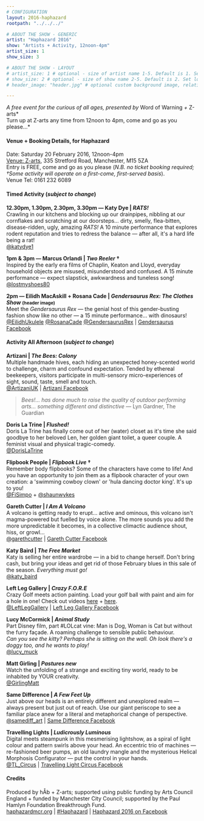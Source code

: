 ```yaml
---
# CONFIGURATION
layout: 2016-haphazard
rootpath: "../../../"

# ABOUT THE SHOW - GENERIC
artist: "Haphazard 2016"
show: "Artists + Activity, 12noon-4pm"
artist_size: 1
show_size: 3

# ABOUT THE SHOW - LAYOUT
# artist_size: 1 # optional - size of artist name 1-5. Default is 1. Set longer names to lower values
# show_size: 2 # optional - size of show name 2-5. Default is 2. Set longer names to lower values
# header_image: "header.jpg" # optional custom background image, relative to current page

---
```

*A free event for the curious of all ages, presented by* Word of Warning *+* Z-arts*<br>Turn up at Z-arts any time from 12noon to 4pm, come and go as you please…*        
        
#### Venue + Booking Details, for Haphazard        
Date: Saturday 20 February 2016, 12noon-4pm      
<a href="http://www.z-arts.org/about-us/getting-here" target="_blank">Venue: Z-arts</a>, 335 Stretford Road, Manchester, M15 5ZA        
Entry is FREE, come and go as you please (*N.B. no ticket booking required; †Some activity will operate on a first-come, first-served basis*).        
Venue Tel: 0161 232 6089        
         
#### Timed Activity (*subject to change*)        
**12.30pm, 1.30pm, 2.30pm, 3.30pm — Katy Dye | *RATS!***        
Crawling in our kitchens and blocking up our drainpipes, nibbling at our cornflakes and scratching at our doorsteps… dirty, smelly, flea-bitten, disease-ridden, ugly, amazing *RATS!* A 10 minute performance that explores rodent reputation and tries to redress the balance — after all, it's a hard life being a rat!         
<a href="http://twitter.com/katydye1" target="_blank">@katydye1</a>        
        
**1pm & 3pm — Marcus Orlandi | *Two Reeler* †**        
Inspired by the early era films of Chaplin, Keaton and Lloyd, everyday household objects are misused, misunderstood and confused. A 15 minute performance — expect slapstick, awkwardness and tuneless song!        
<a href="http://twitter.com/lostmyshoes80" target="_blank">@lostmyshoes80</a>        
         
**2pm — Eilidh MacAskill + Rosana Cade | *Gendersaurus Rex: The Clothes Show* <small>(header image)</small>**        
Meet the *Gendersaurus Rex* — the genial host of this gender-busting fashion show like no other — a 15 minute performance… with dinosaurs!        
<a href="http://twitter.com/EilidhUkulele" target="_blank">@EilidhUkulele</a> <a href="http://twitter.com/RosanaCade" target="_blank">@RosanaCade</a> <a href="http://twitter.com/GendersaurusRex" target="_blank">@GendersaurusRex</a> | <a href="http://facebook.com/gendersaurus" target="_blank">Gendersaurus Facebook</a>        
        
#### Activity All Afternoon (*subject to change*)        
**Artizani | *The Bees: Colony***        
Multiple handmade hives, each hiding an unexpected honey-scented world to challenge, charm and confound expectation. Tended by ethereal beekeepers, visitors participate in multi-sensory micro-experiences of sight, sound, taste, smell and touch.        
<a href="http://twitter.com/ArtizaniUK" target="_blank">@ArtizaniUK</a> | <a href="http://facebook.com/Artizani-131426260302569" target="_blank">Artizani Facebook</a>         
        
>*Bees!… has done much to raise the quality of outdoor performing arts… something different and distinctive* — Lyn Gardner, The Guardian         
        
**Doris La Trine | *Flushed!***        
Doris La Trine has finally come out of her (water) closet as it's time she said goodbye to her beloved Len, her golden giant toilet, a queer couple. A feminist visual and physical tragic-comedy.         
<a href="http://twitter.com/DorisLaTrine" target="_blank">@DorisLaTrine</a>        
        
**Flipbook People | *Flipbook Live* †**        
Remember body flipbooks? Some of the characters have come to life! And you have an opportunity to join them as a flipbook character of your own creation: a 'swimming cowboy clown' or 'hula dancing doctor king'. It's up to you!        
<a href="http://twitter.com/FiSimpo" target="_blank">@FiSimpo</a> + <a href="http://twitter.com/shaunwykes" target="_blank">@shaunwykes</a>        
        
**Gareth Cutter | *I Am A Volcano***        
A volcano is getting ready to erupt… active and ominous, this volcano isn't magma-powered but fuelled by voice alone. The more sounds you add the more unpredictable it becomes, in a collective climactic audience shout, hiss, or growl…        
<a href="http://twitter.com/garethcutter" target="_blank">@garethcutter</a> | <a href="http://facebook.com/garethcutterartist" target="_blank">Gareth Cutter Facebook</a>        
        
**Katy Baird | *The Free Market***        
Katy is selling her entire wardrobe — in a bid to change herself. Don't bring cash, but bring your ideas and get rid of those February blues in this sale of the season. *Everything must go!*        
<a href="http://twitter.com/katy_baird" target="_blank">@katy_baird</a>        
        
**Left Leg Gallery | *Crazy F.O.R.E***        
Crazy Golf meets action painting. Load your golf ball with paint and aim for a hole in one! Check out videos <a href="http://vimeo.com/154595130" target="_blank">here</a> + <a href="http://vimeo.com/154595129" target="_blank">here</a>.        
<a href="http://twitter.com/LeftLegGallery" target="_blank">@LeftLegGallery</a> | <a href="http://facebook.com/LeftLegGallery" target="_blank">Left Leg Gallery Facebook</a>
     
**Lucy McCormick | *Animal Study***        
Part Disney film, part #LOLcat vine: Man is Dog, Woman is Cat but without the furry façade. A roaming challenge to sensible public behaviour.<br>*Can you see the kitty? Perhaps she is sitting on the wall. Oh look there's a doggy too, and he wants to play!*        
<a href="http://twitter.com/lucy_muck" target="_blank">@lucy_muck</a>       
        
**Matt Girling | *Pastures new***       
Watch the unfolding of a strange and exciting tiny world, ready to be inhabited by YOUR creativity.       
<a href="http://twitter.com/GirlingMatt" target="_blank">@GirlingMatt</a>            
        
**Same Difference | *A Few Feet Up***         
Just above our heads is an entirely different and unexplored realm — always present but just out of reach. Use our giant periscope to see a familiar place anew for a literal and metaphorical change of perspective.        
<a href="http://twitter.com/samediff_art" target="_blank">@samediff_art</a> | <a href="http://facebook.com/SameDifferenceart" target="_blank">Same Difference Facebook</a>        
        
**Travelling Lights | *Ludicrously Luminous***        
Digital meets steampunk in this mesmerising lightshow, as a spiral of light colour and pattern swirls above your head. An eccentric trio of machines — re-fashioned beer pumps, an old laundry mangle and the mysterious Helical Morphosis Configurator — put the control in your hands.        
<a href="http://twitter.com/TL_Circus" target="_blank">@TL_Circus</a> | <a href="http://facebook.com/Travelling.Light.Circus" target="_blank">Travelling Light Circus Facebook</a>
        
#### Credits         
Produced by hÅb + Z-arts; supported using public funding by Arts Council England + funded by Manchester City Council; supported by the Paul Hamlyn Foundation Breakthrough Fund.        
<a href="http://haphazardmcr.org" target="_blank">haphazardmcr.org</a> | <a href="http://twitter.com/hashtag/Haphazard" target="_blank">#Haphazard</a> | <a href="http://www.facebook.com/events/539217769586878" target="_blank">Haphazard 2016 on Facebook</a>
